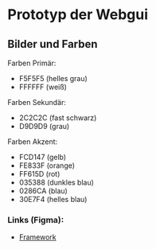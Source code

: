 # Prototyp der Webgui
## Bilder und Farben

Farben Primär:
- F5F5F5 (helles grau)
- FFFFFF (weiß)

Farben Sekundär:
- 2C2C2C (fast schwarz)
- D9D9D9 (grau)

Farben Akzent:
- FCD147 (gelb)
- FE833F (orange)
- FF615D (rot)
- 035388 (dunkles blau)
- 0286CA (blau)
- 30E7F4 (helles blau)

### Links (Figma):  
- [Framework](https://www.figma.com/design/a4gvTHTLMkTJm8PGBNMA45/Framework?t=BYO38lX4DVu91f0j-0) 

